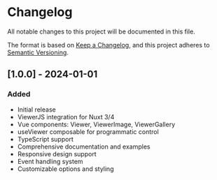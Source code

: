 # Changelog

All notable changes to this project will be documented in this file.

The format is based on [Keep a Changelog](https://keepachangelog.com/en/1.0.0/),
and this project adheres to [Semantic Versioning](https://semver.org/spec/v2.0.0.html).

## [1.0.0] - 2024-01-01

### Added
- Initial release
- ViewerJS integration for Nuxt 3/4
- Vue components: Viewer, ViewerImage, ViewerGallery
- useViewer composable for programmatic control
- TypeScript support
- Comprehensive documentation and examples
- Responsive design support
- Event handling system
- Customizable options and styling